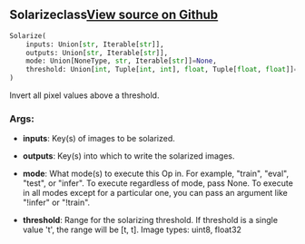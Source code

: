 ## Solarize<span class="tag">class</span><a class="sourcelink" href=https://github.com/fastestimator/fastestimator/blob/r1.2/fastestimator/op/numpyop/univariate/solarize.py/#L24-L43>View source on Github</a>
```python
Solarize(
	inputs: Union[str, Iterable[str]],
	outputs: Union[str, Iterable[str]],
	mode: Union[NoneType, str, Iterable[str]]=None,
	threshold: Union[int, Tuple[int, int], float, Tuple[float, float]]=128
)
```
Invert all pixel values above a threshold.


<h3>Args:</h3>


* **inputs**: Key(s) of images to be solarized.

* **outputs**: Key(s) into which to write the solarized images.

* **mode**: What mode(s) to execute this Op in. For example, "train", "eval", "test", or "infer". To execute regardless of mode, pass None. To execute in all modes except for a particular one, you can pass an argument like "!infer" or "!train".

* **threshold**: Range for the solarizing threshold. If threshold is a single value 't', the range will be [t, t]. Image types: uint8, float32

